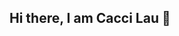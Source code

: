 ## Hi there, I am Cacci Lau 👋

<!--
## I'm a senior at John Jay college majoring in Computer Science and Information Security.
## Here on Github you can find my personal projects and study notes.

<!--

